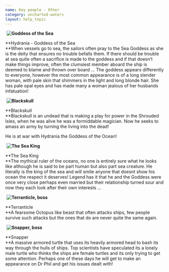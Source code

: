 ```yaml
---
name: Key people - Other
category: uncharted-waters
layout: help_topic
---
```

 **![Goddess of the Sea](game/r/big/uwsg.gif)**

**Hydrania - Goddess of the Sea  
**When vessels go to sea, the sailors often pray to the Sea Goddess as she is the deity that ensures no trouble befalls them. If there should be trouble at sea quite often a sacrifice is made to the goddess and if that doesn’t make things improve, often the clumsiest member aboard the ship is deemed to blame and thrown over board … The goddess appears differently to everyone, however the most common appearance is of a long slender woman, with pale skin that shimmers in the light and long blonde hair. She has pale opal eyes and has made many a woman jealous of her husbands infatuation!

 **![Blackskull](game/r/big/blackskull.gif)**

**Blackskull  
**Blackskull is an undead that is making a play for power in the Shrouded Isles, when he was alive he was a formiddable magician. Now he seeks to amass an army by turning the living into the dead!

He is at war with Hydrania the Goddess of the Ocean!

 **![The Sea King](game/r/big/uwsk.gif)**

**The Sea King  
**The mythical ruler of the oceans, no one is entirely sure what he looks like although he is said to be part human but also part sea creature. He literally is the king of the sea and will smite anyone that doesnt show his ocean the respect it deserves! Legend has it that he and the Goddess were once very close perhaps even married but their relationship turned sour and now they each look after their own interests ...

 **![Terranticle, boss](game/r/big/terranticle.gif)**

**Terranticle  
**A fearsome Octopus like beast that often attacks ships, few people survive such attacks but the ones that do are never quite the same again.

 **![Snapper, boss](game/r/big/snapper.gif)**

**Snapper  
**A massive armored turtle that uses its heavily armored head to bash its way through the hulls of ships. Top scientists have speculated its a lonely male turtle who thinks the ships are female turtles and its only trying to get some attention. Perhaps one of these days he will get to make an appearance on Dr Phil and get his issues dealt with!